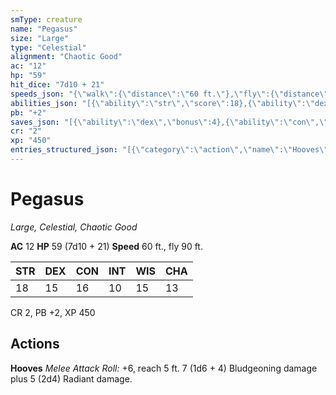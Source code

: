 ```yaml
---
smType: creature
name: "Pegasus"
size: "Large"
type: "Celestial"
alignment: "Chaotic Good"
ac: "12"
hp: "59"
hit_dice: "7d10 + 21"
speeds_json: "{\"walk\":{\"distance\":\"60 ft.\"},\"fly\":{\"distance\":\"90 ft.\"}}"
abilities_json: "[{\"ability\":\"str\",\"score\":18},{\"ability\":\"dex\",\"score\":15},{\"ability\":\"con\",\"score\":16},{\"ability\":\"int\",\"score\":10},{\"ability\":\"wis\",\"score\":15},{\"ability\":\"cha\",\"score\":13}]"
pb: "+2"
saves_json: "[{\"ability\":\"dex\",\"bonus\":4},{\"ability\":\"con\",\"bonus\":5},{\"ability\":\"wis\",\"bonus\":4},{\"ability\":\"cha\",\"bonus\":3}]"
cr: "2"
xp: "450"
entries_structured_json: "[{\"category\":\"action\",\"name\":\"Hooves\",\"text\":\"*Melee Attack Roll:* +6, reach 5 ft. 7 (1d6 + 4) Bludgeoning damage plus 5 (2d4) Radiant damage.\"}]"
---
```


# Pegasus
*Large, Celestial, Chaotic Good*

**AC** 12
**HP** 59 (7d10 + 21)
**Speed** 60 ft., fly 90 ft.

| STR | DEX | CON | INT | WIS | CHA |
| --- | --- | --- | --- | --- | --- |
| 18 | 15 | 16 | 10 | 15 | 13 |

CR 2, PB +2, XP 450

## Actions

**Hooves**
*Melee Attack Roll:* +6, reach 5 ft. 7 (1d6 + 4) Bludgeoning damage plus 5 (2d4) Radiant damage.
